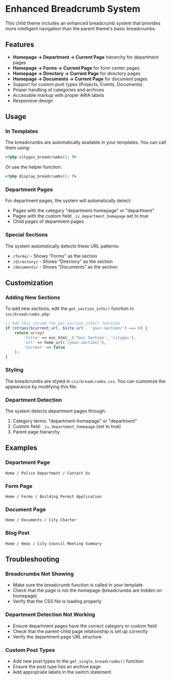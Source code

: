 # Enhanced Breadcrumb System

This child theme includes an enhanced breadcrumb system that provides more intelligent navigation than the parent theme's basic breadcrumbs.

## Features

- **Homepage → Department → Current Page** hierarchy for department pages
- **Homepage → Forms → Current Page** for form center pages
- **Homepage → Directory → Current Page** for directory pages
- **Homepage → Documents → Current Page** for document pages
- Support for custom post types (Projects, Events, Documents)
- Proper handling of categories and archives
- Accessible markup with proper ARIA labels
- Responsive design

## Usage

### In Templates

The breadcrumbs are automatically available in your templates. You can call them using:

```php
<?php citygov_breadcrumbs(); ?>
```

Or use the helper function:

```php
<?php display_breadcrumbs(); ?>
```

### Department Pages

For department pages, the system will automatically detect:
- Pages with the category "department-homepage" or "department"
- Pages with the custom field `_is_department_homepage` set to true
- Child pages of department pages

### Special Sections

The system automatically detects these URL patterns:
- `/forms/` - Shows "Forms" as the section
- `/directory/` - Shows "Directory" as the section  
- `/documents/` - Shows "Documents" as the section

## Customization

### Adding New Sections

To add new sections, edit the `get_section_info()` function in `inc/breadcrumbs.php`:

```php
// Add this inside the get_section_info() function
if (strpos($current_url, $site_url . 'your-section/') === 0) {
    return array(
        'title' => esc_html__('Your Section', 'citygov'),
        'url' => home_url('/your-section/'),
        'current' => false
    );
}
```

### Styling

The breadcrumbs are styled in `css/breadcrumbs.css`. You can customize the appearance by modifying this file.

### Department Detection

The system detects department pages through:
1. Category terms: "department-homepage" or "department"
2. Custom field: `_is_department_homepage` (set to true)
3. Parent page hierarchy

## Examples

### Department Page
```
Home / Police Department / Contact Us
```

### Form Page
```
Home / Forms / Building Permit Application
```

### Document Page
```
Home / Documents / City Charter
```

### Blog Post
```
Home / News / City Council Meeting Summary
```

## Troubleshooting

### Breadcrumbs Not Showing
- Make sure the breadcrumb function is called in your template
- Check that the page is not the homepage (breadcrumbs are hidden on homepage)
- Verify that the CSS file is loading properly

### Department Detection Not Working
- Ensure department pages have the correct category or custom field
- Check that the parent-child page relationship is set up correctly
- Verify the department page URL structure

### Custom Post Types
- Add new post types to the `get_single_breadcrumbs()` function
- Ensure the post type has an archive page
- Add appropriate labels in the switch statement 